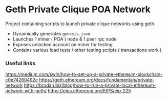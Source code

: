 # Geth Private Clique POA Network

Project containing scripts to launch private clique networks using geth.

- Dynamically generates `genesis.json`
- Launches 1 miner ( POA ) node & 1 peer rpc node
- Exposes unlocked account on miner for testing
- Contains various load tests / other testing scripts ( transactions work )

### Useful links

https://medium.com/swlh/how-to-set-up-a-private-ethereum-blockchain-c0e74260492c
https://geth.ethereum.org/docs/fundamentals/private-network
https://brodan.biz/blog/how-to-run-a-private-local-ethereum-network-with-geth/
https://eips.ethereum.org/EIPS/eip-225
